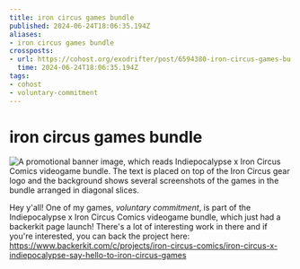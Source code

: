 ```yaml
---
title: iron circus games bundle
published: 2024-06-24T18:06:35.194Z
aliases:
- iron circus games bundle
crossposts:
- url: https://cohost.org/exodrifter/post/6594380-iron-circus-games-bu
  time: 2024-06-24T18:06:35.194Z
tags:
- cohost
- voluntary-commitment
---
```


# iron circus games bundle

![A promotional banner image, which reads Indiepocalypse x Iron Circus Comics videogame bundle. The text is placed on top of the Iron Circus gear logo and the background shows several screenshots of the games in the bundle arranged in diagonal slices.](20240624_130635-banner.png)

Hey y'all! One of my games, _voluntary commitment_, is part of the Indiepocalypse x Iron Circus Comics videogame bundle, which just had a backerkit page launch! There's a lot of interesting work in there and if you're interested, you can back the project here: https://www.backerkit.com/c/projects/iron-circus-comics/iron-circus-x-indiepocalypse-say-hello-to-iron-circus-games
